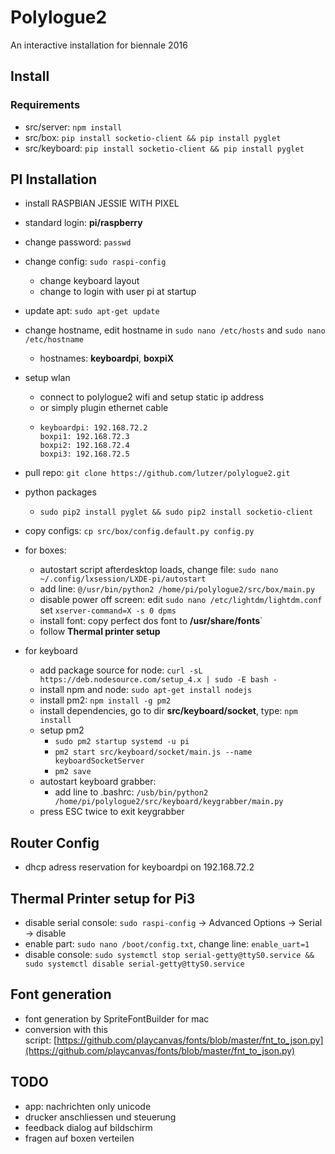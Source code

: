 # Polylogue2

An interactive installation for biennale 2016

## Install

### Requirements

* src/server: `npm install`
* src/box: `pip install socketio-client && pip install pyglet`
* src/keyboard: `pip install socketio-client && pip install pyglet` 




## PI Installation

* install RASPBIAN JESSIE WITH PIXEL

* standard login: **pi/raspberry**

* change password: `passwd`

* change config: `sudo raspi-config`
  * change keyboard layout
  * change to login with user pi at startup

* update apt: `sudo apt-get update`

* change hostname, edit hostname in  `sudo nano /etc/hosts` and `sudo nano /etc/hostname`
  * hostnames: **keyboardpi**, **boxpiX**

* setup wlan
  * connect to polylogue2 wifi and setup static ip address 
  * or simply plugin ethernet cable
  * ```
    keyboardpi: 192.168.72.2
    boxpi1: 192.168.72.3
    boxpi2: 192.168.72.4
    boxpi3: 192.168.72.5
    ```

* pull repo: `git clone https://github.com/lutzer/polylogue2.git`

* python packages
  * `sudo pip2 install pyglet && sudo pip2 install socketio-client `

* copy configs: `cp src/box/config.default.py config.py`

* for boxes:
  * autostart script afterdesktop loads, change file: `sudo nano ~/.config/lxsession/LXDE-pi/autostart `
  * add line: `@/usr/bin/python2 /home/pi/polylogue2/src/box/main.py`
  * disable power off screen: edit `sudo nano /etc/lightdm/lightdm.conf` set `xserver-command=X -s 0 dpms`
  * install font: copy perfect dos font to **/usr/share/fonts**`
  * follow **Thermal printer setup**

* for keyboard

  * add package source for node: `curl -sL https://deb.nodesource.com/setup_4.x | sudo -E bash -`
  * install npm and node:  `sudo apt-get install nodejs`
  * install pm2: `npm install -g pm2`
  * install dependencies, go to dir **src/keyboard/socket**, type: `npm install`
  * setup pm2
    * `sudo pm2 startup systemd -u pi`
    * `pm2 start src/keyboard/socket/main.js --name keyboardSocketServer`
    * `pm2 save`
  * autostart keyboard grabber:
    * add line to .bashrc: `/usb/bin/python2 /home/pi/polylogue2/src/keyboard/keygrabber/main.py`
  * press ESC twice to exit keygrabber


## Router Config

* dhcp adress reservation for keyboardpi on 192.168.72.2




## Thermal Printer setup for Pi3

* disable serial console: `sudo raspi-config` -> Advanced Options -> Serial -> disable
* enable part: `sudo nano /boot/config.txt`, change line: `enable_uart=1`
* disable console:  `sudo systemctl stop serial-getty@ttyS0.service && sudo systemctl disable serial-getty@ttyS0.service `

## Font generation

- font generation by SpriteFontBuilder for mac
- conversion with this script: [https://github.com/playcanvas/fonts/blob/master/fnt_to_json.py](https://github.com/playcanvas/fonts/blob/master/fnt_to_json.py)


## TODO



* app: nachrichten only unicode
* drucker anschliessen und steuerung
* feedback dialog auf bildschirm
* fragen auf boxen verteilen

